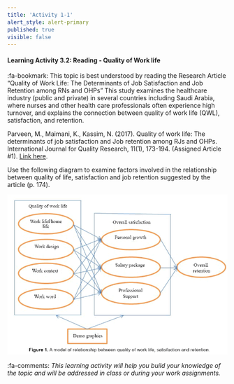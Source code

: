 ```yaml
---
title: 'Activity 1-1'
alert_style: alert-primary
published: true
visible: false
---
```


#### Learning Activity 3.2: Reading - Quality of Work life

:fa-bookmark: This topic is best understood by reading the Research Article “Quality of Work Life: The Determinants of Job Satisfaction and Job Retention among RNs and OHPs” This study examines the healthcare industry (public and private) in several countries including Saudi Arabia, where nurses and other health care professionals often experience high turnover, and explains the connection between quality of work life (QWL), satisfaction, and retention.

Parveen, M., Maimani, K., Kassim, N. (2017). Quality of work life: The determinants of job satisfaction and Job retention among RJs and OHPs. International Journal for Quality Research, 11(1), 173-194. (Assigned Article #1). [Link here](https://www.omicsonline.org/open-access/quality-of-work-life-the-determinants-of-job-satisfaction-and-jobretention-among-rns-and-ohps-1522-4821-1000327.php?aid=76579).

Use the following diagram to examine factors involved in the relationship between quality of life, satisfaction and job retention suggested by the article (p. 174).

![Image source: International Journal for Quality Research P.174 ](figure1.png)


:fa-comments: _This learning activity will help you build your knowledge of the topic and will be addressed in class or during your work assignments._
